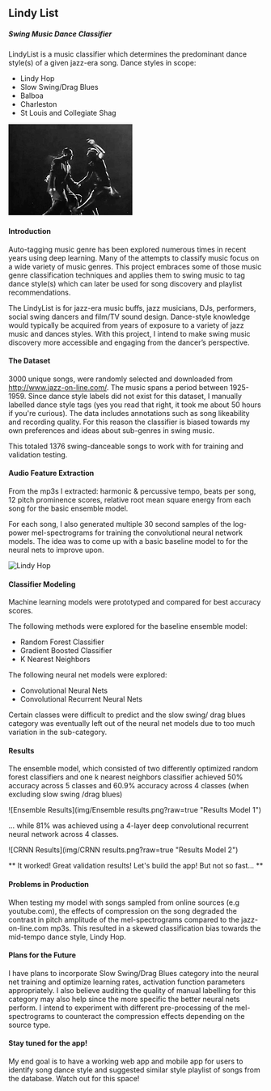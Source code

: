 ## Lindy List
##### Swing Music Dance Classifier

LindyList is a music classifier which determines the predominant dance style(s) of a given jazz-era song. Dance styles in scope:

* Lindy Hop
* Slow Swing/Drag Blues
* Balboa
* Charleston
* St Louis and Collegiate Shag

![Lindy Hop](img/jean_lindy.gif?raw=true "Lindy Hop 1")

#### Introduction
Auto-tagging music genre has been explored numerous times in recent years using deep learning. Many of the attempts to classify music focus on a wide variety of music genres. This project embraces some of those music genre classification techniques and applies them to swing music  to tag dance style(s) which can later be used for song discovery and playlist recommendations.

The LindyList is for jazz-era music buffs, jazz musicians, DJs, performers, social swing dancers and film/TV sound design. Dance-style knowledge would typically be acquired from years of exposure to a variety of jazz music and dances styles. With this project, I intend to make swing music discovery more accessible and engaging from the dancer’s perspective.

#### The Dataset
3000 unique songs, were randomly selected and downloaded from http://www.jazz-on-line.com/. The music spans a period between 1925-1959. Since dance style labels did not exist for this dataset, I manually labelled dance style tags (yes you read that right, it took me about 50 hours if you're curious). The data includes annotations such as song likeability and recording quality. For this reason the classifier is biased towards my own preferences and ideas about sub-genres in swing music.

This totaled 1376 swing-danceable songs to work with for training and validation testing.

#### Audio Feature Extraction
From the mp3s I extracted: harmonic & percussive tempo, beats per song, 12 pitch prominence scores, relative root mean square energy from each song for the basic ensemble model.

For each song, I also generated multiple 30 second samples of the log-power mel-spectrograms for training the convolutional neural network models. The idea was to come up with a basic baseline model to for the neural nets to improve upon.

![Lindy Hop](img/mel-specs.gif?raw=true "Lindy Hop 1")

#### Classifier Modeling
Machine learning models were prototyped and compared for best accuracy scores.

The following methods were explored for the baseline ensemble model:
* Random Forest Classifier
* Gradient Boosted Classifier
* K Nearest Neighbors

The following neural net models were explored:
* Convolutional Neural Nets
* Convolutional Recurrent Neural Nets

Certain classes were difficult to predict and the slow swing/ drag blues category was eventually left out of the neural net models due to too much variation in the sub-category.

#### Results
The ensemble model, which consisted of two differently optimized random forest classifiers and one k nearest neighbors classifier achieved 50% accuracy across 5 classes and 60.9% accuracy across 4 classes (when excluding slow swing /drag blues)

![Ensemble Results](img/Ensemble results.png?raw=true "Results Model 1")

... while 81% was  achieved using a 4-layer deep convolutional recurrent neural network across 4 classes.

![CRNN Results](img/CRNN results.png?raw=true "Results Model 2")

** It worked! Great validation results! Let's build the app! But not so fast... **

#### Problems in Production
When testing my model with songs sampled from online sources (e.g youtube.com), the effects of compression on the song degraded the contrast in pitch amplitude of the mel-spectrograms compared to the jazz-on-line.com mp3s.
This resulted in a skewed classification bias towards the mid-tempo dance style, Lindy Hop.

#### Plans for the Future
I have plans to incorporate Slow Swing/Drag Blues category into the neural net training and optimize learning rates, activation function parameters appropriately. I also believe auditing the quality of manual labelling for this category may also help since the more specific the better neural nets perform. I intend to experiment with different pre-processing of the mel-spectrograms to counteract the compression effects depending on the source type.

#### Stay tuned for the app!
My end goal is to have a working web app and mobile app for users to identify song dance style and suggested similar style playlist of songs from the database. Watch out for this space!
